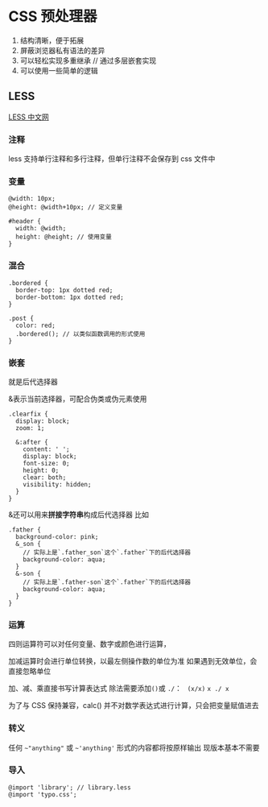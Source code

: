 # CSS 预处理器

1. 结构清晰，便于拓展
2. 屏蔽浏览器私有语法的差异
3. 可以轻松实现多重继承 // 通过多层嵌套实现
4. 可以使用一些简单的逻辑

## LESS

[LESS 中文网](https://less.bootcss.com/#%E6%A6%82%E8%A7%88)

### 注释

less 支持单行注释和多行注释，但单行注释不会保存到 css 文件中

### 变量

```less
@width: 10px;
@height: @width+10px; // 定义变量

#header {
  width: @width;
  height: @height; // 使用变量
}
```

### 混合

```less
.bordered {
  border-top: 1px dotted red;
  border-bottom: 1px dotted red;
}

.post {
  color: red;
  .bordered(); // 以类似函数调用的形式使用
}
```

### 嵌套

就是后代选择器

&表示当前选择器，可配合伪类或伪元素使用

```less
.clearfix {
  display: block;
  zoom: 1;

  &:after {
    content: ' ';
    display: block;
    font-size: 0;
    height: 0;
    clear: both;
    visibility: hidden;
  }
}
```

&还可以用来**拼接字符串**构成后代选择器
比如

```less
.father {
  background-color: pink;
  &_son {
    // 实际上是`.father_son`这个`.father`下的后代选择器
    background-color: aqua;
  }
  &-son {
    // 实际上是`.father-son`这个`.father`下的后代选择器
    background-color: aqua;
  }
}
```

### 运算

四则运算符可以对任何变量、数字或颜色进行运算，

加减运算时会进行单位转换，以最左侧操作数的单位为准
如果遇到无效单位，会直接忽略单位

加、减、乘直接书写计算表达式
除法需要添加`()`或 `./`： ` (x/x)` `x ./ x`

为了与 CSS 保持兼容，calc() 并不对数学表达式进行计算，只会把变量赋值进去

### 转义

任何 `~"anything"` 或 `~'anything'` 形式的内容都将按原样输出
现版本基本不需要

### 导入

```less
@import 'library'; // library.less
@import 'typo.css';
```
